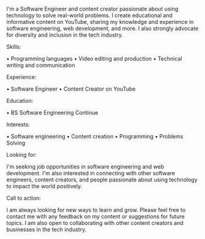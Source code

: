 I'm a Software Engineer and content creator passionate about using technology to solve real-world problems. I create educational and informative content on YouTube, sharing my knowledge and experience in software engineering, web development, and more. I also strongly advocate for diversity and inclusion in the tech industry.

Skills:

• Programming languages
• Video editing and production
• Technical writing and communication

Experience:

• Software Engineer
• Content Creator on YouTube

Education:

• BS Software Engineering Continue

Interests:

• Software engineering
• Content creation
• Programming
• Problems Solving

Looking for:

I'm seeking job opportunities in software engineering and web development. I'm also interested in connecting with other software engineers, content creators, and people passionate about using technology to impact the world positively.

Call to action:

I am always looking for new ways to learn and grow. Please feel free to contact me with any feedback on my content or suggestions for future topics. I am also open to collaborating with other content creators and businesses in the tech industry.
